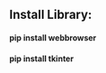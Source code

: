 

###



###



###

<h2 align="left">Install Library:</h2>
<h4 align="left">pip install webbrowser</h4>
<h4 align="left">pip install tkinter</h4>

###


###



###



###
